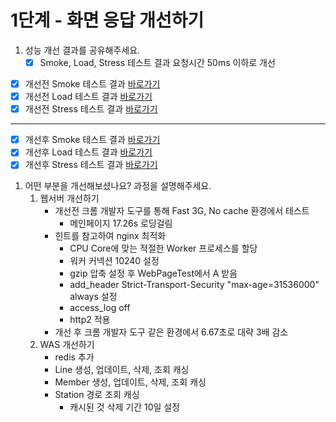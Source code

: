 # 1단계 - 화면 응답 개선하기

1. 성능 개선 결과를 공유해주세요.
   - [X] Smoke, Load, Stress 테스트 결과 요청시간 50ms 이하로 개선

- [X] 개선전 Smoke 테스트 결과 [바로가기](../k6/before/smoke_test_result.md)
- [X] 개선전 Load 테스트 결과 [바로가기](../k6/before/load_test_result.md)
- [X] 개선전 Stress 테스트 결과 [바로가기](../k6/before/stress_test_result.md)

---

- [X] 개선후 Smoke 테스트 결과 [바로가기](../k6/after/smoke_test_result.md)
- [X] 개선후 Load 테스트 결과 [바로가기](../k6/after/load_test_result.md)
- [X] 개선후 Stress 테스트 결과 [바로가기](../k6/after/stress_test_result.md)

1. 어떤 부분을 개선해보셨나요? 과정을 설명해주세요.
   1. 웹서버 개선하기
      - 개선전 크롬 개발자 도구를 통해 Fast 3G, No cache 환경에서 테스트
        - 메인페이지 17.26s 로딩걸림
      - 힌트를 참고하여 nginx 최적화
        - CPU Core에 맞는 적절한 Worker 프로세스를 할당
        - 워커 커넥션 10240 설정
        - gzip 압축 설정 후 WebPageTest에서 A 받음
        - add_header Strict-Transport-Security "max-age=31536000" always 설정
        - access_log off
        - http2 적용
      - 개선 후 크롬 개발자 도구 같은 환경에서 6.67초로 대략 3배 감소
   2. WAS 개선하기
      - redis 추가
      - Line 생성, 업데이트, 삭제, 조회 캐싱
      - Member 생성, 업데이트, 삭제, 조회 캐싱
      - Station 경로 조회 캐싱
        - 캐시된 것 삭제 기간 10일 설정
